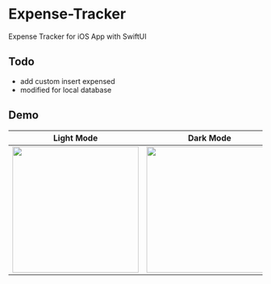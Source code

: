 # Expense-Tracker
Expense Tracker for iOS App with SwiftUI
## Todo
- add custom insert expensed
- modified for local database
## Demo
| Light Mode | Dark Mode |
| :---------: | :---------: |
| <img src="https://github.com/AntonShiva/Expense-Tracker/assets/133210791/0eb0cb5f-b4ca-4980-b663-23570067c2df" width="250px" /> | <img src="https://github.com/AntonShiva/Expense-Tracker/assets/133210791/be4678d8-d241-4984-9c75-071c6d5142aeg" width="250px" /> |
